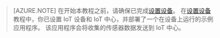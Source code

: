 > [AZURE.NOTE]
> 在开始本教程之前，请确保已完成[设置设备](/documentation/articles/iot-hub-arduino-huzzah-esp8266-get-started/)。 在[设置设备](/documentation/articles/iot-hub-arduino-huzzah-esp8266-get-started/)教程中，你已设置 IoT 设备和 IoT 中心，并部署了一个在设备上运行的示例应用程序。 该应用程序会将收集的传感器数据发送到 IoT 中心。